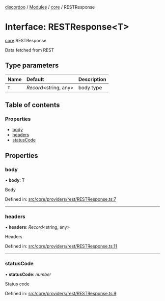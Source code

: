 [discordoo](../README.md) / [Modules](../modules.md) / [core](../modules/core.md) / RESTResponse

# Interface: RESTResponse<T\>

[core](../modules/core.md).RESTResponse

Data fetched from REST

## Type parameters

| Name | Default | Description |
| :------ | :------ | :------ |
| `T` | *Record*<string, any\> | body type |

## Table of contents

### Properties

- [body](core.restresponse.md#body)
- [headers](core.restresponse.md#headers)
- [statusCode](core.restresponse.md#statuscode)

## Properties

### body

• **body**: T

Body

Defined in: [src/core/providers/rest/RESTResponse.ts:7](https://github.com/Discordoo/discordoo/blob/75592d0/src/core/providers/rest/RESTResponse.ts#L7)

___

### headers

• **headers**: *Record*<string, any\>

Headers

Defined in: [src/core/providers/rest/RESTResponse.ts:11](https://github.com/Discordoo/discordoo/blob/75592d0/src/core/providers/rest/RESTResponse.ts#L11)

___

### statusCode

• **statusCode**: *number*

Status code

Defined in: [src/core/providers/rest/RESTResponse.ts:9](https://github.com/Discordoo/discordoo/blob/75592d0/src/core/providers/rest/RESTResponse.ts#L9)

